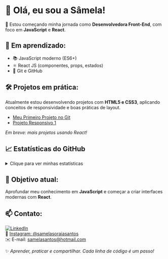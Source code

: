 # 👋 Olá, eu sou a Sâmela!

🎯 Estou começando minha jornada como **Desenvolvedora Front-End**, com foco em **JavaScript** e **React**.

## 🚀 Em aprendizado:
- 📚 JavaScript moderno (ES6+)
- ⚛️ React JS (componentes, props, estados)
- 🧩 Git e GitHub

## 🛠️ Projetos em prática:
Atualmente estou desenvolvendo projetos com **HTML5 e CSS3**, aplicando conceitos de responsividade e boas práticas de layout.

- [Meu Primeiro Projeto no Git](https://github.com/Samy777-dev/Meu-Primeiro-Projeto-git)
- [Projeto Responsivo 1](https://github.com/Samy777-dev/Projeto-reponsivo-1)

*Em breve: mais projetos usando React!*

## 📈 Estatísticas do GitHub

<details>
  <summary>Clique para ver minhas estatísticas</summary>

  <br>

  <img height="180em" src="https://github-readme-stats.vercel.app/api?username=samy777-dev&show_icons=true&theme=tokyonight"/>
  <img height="180em" src="https://github-readme-stats.vercel.app/api/top-langs/?username=samy777-dev&layout=compact&theme=tokyonight"/>

</details>

## 🌱 Objetivo atual:
Aprofundar meu conhecimento em **JavaScript** e começar a criar interfaces modernas com **React**.

## 📫 Contato:

[![LinkedIn](https://img.shields.io/badge/-LinkedIn-blue?style=flat-square&logo=linkedin&logoColor=white)](https://www.linkedin.com/in/samela-soraia-santos-71b189256)  
📸 [Instagram: @samelasoraiasantos](https://instagram.com/samelasoraiasantos)  
✉️ E-mail: samelasantos@hotmail.com


✨ *Aprender, praticar e compartilhar. Cada linha de código é um passo!*

